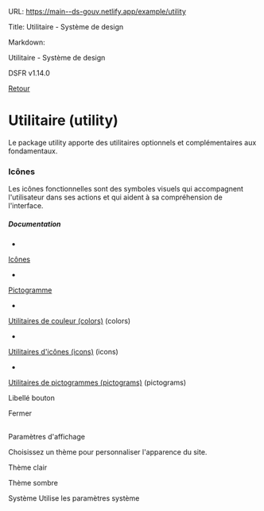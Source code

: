URL:
https://main--ds-gouv.netlify.app/example/utility

Title:
Utilitaire - Système de design

Markdown:

Utilitaire - Système de design


DSFR v1.14.0


[Retour](../)


# Utilitaire (utility)


Le package utility apporte des utilitaires optionnels et complémentaires aux fondamentaux.


### Icônes


Les icônes fonctionnelles sont des symboles visuels qui accompagnent l'utilisateur dans ses actions et qui aident à sa compréhension de l'interface.


##### Documentation


-
[Icônes](https://www.systeme-de-design.gouv.fr/elements-d-interface/fondamentaux-techniques/icones)


-
[Pictogramme](https://www.systeme-de-design.gouv.fr/elements-d-interface/fondamentaux-techniques/pictogramme)


-
[Utilitaires de couleur (colors)](colors/) (colors)


-
[Utilitaires d'icônes (icons)](icons/) (icons)


-
[Utilitaires de pictogrammes (pictograms)](pictograms/) (pictograms)


Libellé bouton


Fermer


##
Paramètres d'affichage


Choisissez un thème pour personnaliser l'apparence du site.


Thème clair


Thème sombre


Système
Utilise les paramètres système
